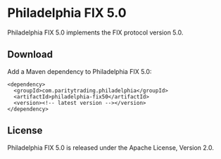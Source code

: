 Philadelphia FIX 5.0
====================

Philadelphia FIX 5.0 implements the FIX protocol version 5.0.


Download
--------

Add a Maven dependency to Philadelphia FIX 5.0:

    <dependency>
      <groupId>com.paritytrading.philadelphia</groupId>
      <artifactId>philadelphia-fix50</artifactId>
      <version><!-- latest version --></version>
    </dependency>


License
-------

Philadelphia FIX 5.0 is released under the Apache License, Version 2.0.
